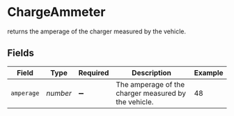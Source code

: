 # ChargeAmmeter

returns the amperage of the charger measured by the vehicle.


## Fields

| Field                                                | Type                                                 | Required                                             | Description                                          | Example                                              |
| ---------------------------------------------------- | ---------------------------------------------------- | ---------------------------------------------------- | ---------------------------------------------------- | ---------------------------------------------------- |
| `amperage`                                           | *number*                                             | :heavy_minus_sign:                                   | The amperage of the charger measured by the vehicle. | 48                                                   |